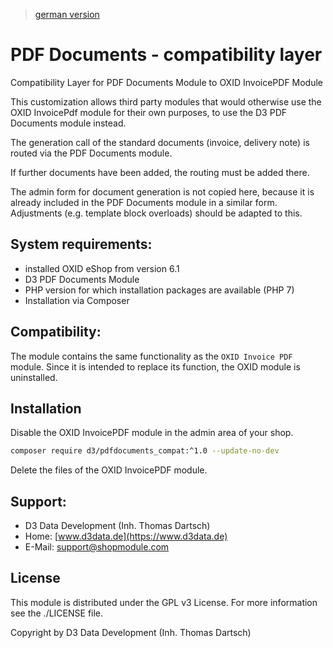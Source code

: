 > [german version](README.md)

# PDF Documents - compatibility layer

Compatibility Layer for PDF Documents Module to OXID InvoicePDF Module

This customization allows third party modules that would otherwise use the OXID InvoicePdf module for their own purposes, to use the D3 PDF Documents module instead.

The generation call of the standard documents (invoice, delivery note) is routed via the PDF Documents module.

If further documents have been added, the routing must be added there.

The admin form for document generation is not copied here, because it is already included in the PDF Documents module in a similar form. Adjustments (e.g. template block overloads) should be adapted to this.

## System requirements:

- installed OXID eShop from version 6.1
- D3 PDF Documents Module
- PHP version for which installation packages are available (PHP 7)
- Installation via Composer

## Compatibility:

The module contains the same functionality as the `OXID Invoice PDF` module. Since it is intended to replace its function, the OXID module is uninstalled.

## Installation 

Disable the OXID InvoicePDF module in the admin area of your shop.

```bash
composer require d3/pdfdocuments_compat:^1.0 --update-no-dev
```

Delete the files of the OXID InvoicePDF module.

## Support:

- D3 Data Development (Inh. Thomas Dartsch)
- Home: [www.d3data.de](https://www.d3data.de)
- E-Mail: support@shopmodule.com

## License

This module is distributed under the GPL v3 License. For more information see the ./LICENSE file.

Copyright by D3 Data Development (Inh. Thomas Dartsch)